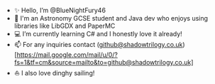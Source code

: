 - ✨ Hello, I’m @BlueNightFury46
- 🌙 I'm an Astronomy GCSE student and Java dev who enjoys using libraries like LibGDX and PaperMC
- 💻 I’m currently learning C# and I honestly love it already!
- 📫 For any inquiries contact (github@shadowtrilogy.co.uk)[https://mail.google.com/mail/u/0/?fs=1&tf=cm&source=mailto&to=github@shadowtrilogy.co.uk]
- ⛵ I also love dinghy sailing!
  
